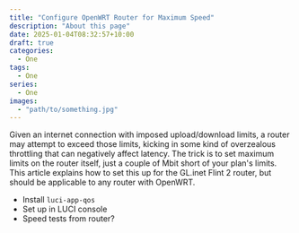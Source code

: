 ```yaml
---
title: "Configure OpenWRT Router for Maximum Speed"
description: "About this page"
date: 2025-01-04T08:32:57+10:00
draft: true
categories:
  - One
tags:
  - One
series:
  - One
images:
  - "path/to/something.jpg"
---
```

Given an internet connection with imposed upload/download limits, a router may attempt to exceed those limits, kicking in some kind of overzealous throttling that can negatively affect latency. The trick is to set maximum limits on the router itself, just a couple of Mbit short of your plan's limits. This article explains how to set this up for the GL.inet Flint 2 router, but should be applicable to any router with OpenWRT.
<!--more-->
- Install `luci-app-qos`
- Set up in LUCI console
- Speed tests from router?